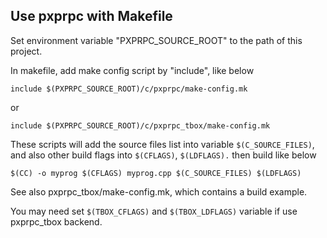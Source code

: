 

## Use pxprpc with Makefile

Set environment variable "PXPRPC_SOURCE_ROOT" to the path of this project.

In makefile, add make config script by "include", like below

`include $(PXPRPC_SOURCE_ROOT)/c/pxprpc/make-config.mk`

or 

`include $(PXPRPC_SOURCE_ROOT)/c/pxprpc_tbox/make-config.mk`



These scripts will add the source files list into variable `$(C_SOURCE_FILES)`, and also other build flags into `$(CFLAGS)`, `$(LDFLAGS).`
then build like below

`$(CC) -o myprog $(CFLAGS) myprog.cpp $(C_SOURCE_FILES) $(LDFLAGS)`



See also pxprpc_tbox/make-config.mk, which contains a build example.


You may need set `$(TBOX_CFLAGS)` and `$(TBOX_LDFLAGS)` variable if use pxprpc_tbox backend. 

